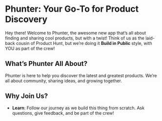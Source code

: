 # Phunter: Your Go-To for Product Discovery

Hey there! Welcome to Phunter, the awesome new app that’s all about finding and sharing cool products, but with a twist! Think of us as the laid-back cousin of Product Hunt, but we’re doing it **Build in Public** style, with YOU as part of the crew!

## What’s Phunter All About?

Phunter is here to help you discover the latest and greatest products. We’re all about community, sharing ideas, and growing together.

## Why Join Us?

- **Learn**: Follow our journey as we build this thing from scratch. Ask questions, give feedback, and be part of the crew!